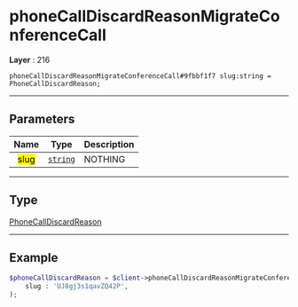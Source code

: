# phoneCallDiscardReasonMigrateConferenceCall

**Layer** : 216

```tl
phoneCallDiscardReasonMigrateConferenceCall#9fbbf1f7 slug:string = PhoneCallDiscardReason;
```

---

## Parameters

| Name | Type | Description |
| :---: | :---: | :--- |
| <mark>slug</mark> | [`string`](type/string) | NOTHING |

---

## Type

[PhoneCallDiscardReason](type/PhoneCallDiscardReason)

---

## Example

```php
$phoneCallDiscardReason = $client->phoneCallDiscardReasonMigrateConferenceCall(
	slug : 'UJ8gj3s1qavZQ42P',
);
```